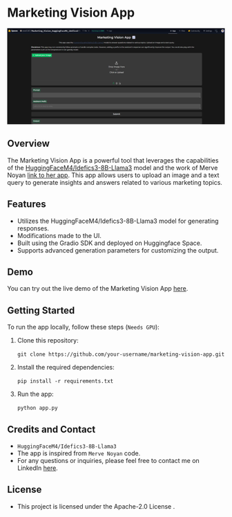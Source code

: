 # Marketing Vision App

![UI Demo](UI.jpg)

## Overview

The Marketing Vision App is a powerful tool that leverages the capabilities of the [HuggingFaceM4/Idefics3-8B-Llama3](https://huggingface.co/HuggingFaceM4/Idefics3-8B-Llama3) model and the work of Merve Noyan [link to her app](https://huggingface.co/merve). This app allows users to upload an image and a text query to generate insights and answers related to various marketing topics.

## Features

- Utilizes the HuggingFaceM4/Idefics3-8B-Llama3 model for generating responses.
- Modifications made to the UI.
- Built using the Gradio SDK and deployed on Huggingface Space.
- Supports advanced generation parameters for customizing the output.

## Demo

You can try out the live demo of the Marketing Vision App [here](https://huggingface.co/spaces/arad1367/Marketing_Vision_HuggingFaceM4_idefics3).

## Getting Started

To run the app locally, follow these steps (`Needs GPU`):

1. Clone this repository:

   `git clone https://github.com/your-username/marketing-vision-app.git`

2. Install the required dependencies:

    `pip install -r requirements.txt`

3. Run the app:

    `python app.py`

## Credits and Contact
* `HuggingFaceM4/Idefics3-8B-Llama3`
* The app is inspired from `Merve Noyan` code.
* For any questions or inquiries, please feel free to contact me on LinkedIn [here](https://www.linkedin.com/in/pejman-ebrahimi-4a60151a7/).

## License
* This project is licensed under the Apache-2.0 License .